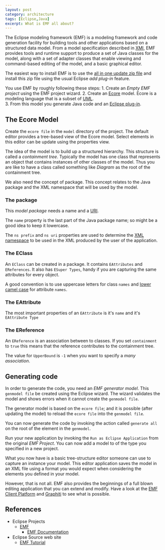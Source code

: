 ```yaml
---
layout: post
category: architecture
tags: [Eclipse,Java]
excerpt: What is EMF all about?
---
```


  The Eclipse modeling framework (EMF) is a modeling framework and code generation facility for building tools and other applications based on a structured data model. From a model specification described in [XMI](https://en.wikipedia.org/wiki/XML_Metadata_Interchange), EMF provides tools and runtime support to produce a set of Java classes for the model, along with a set of adapter classes that enable viewing and command-based editing of the model, and a basic graphical editor.

  The easiest way to install EMF is to use the [all in one update zip file](https://www.eclipse.org/modeling/emf/downloads/) and install this zip file using the usual Eclipse *add plug-in* feature.

  You use EMF by roughly following these steps:
    1. Create an *Empty EMF project* using the EMF project wizard.
    2. Create an   [Ecore](https://www.eclipse.org/ecoretools/) model.  Ecore is a modeling language that is a subset of [UML](https://en.wikipedia.org/wiki/Unified_Modeling_Language).  
    3. From this model you generate Java code and an [Eclipse plug-in](https://wiki.eclipse.org/FAQ_What_is_a_plug-in%3F).

## The Ecore Model
  Create the `ecore file` in the `model` directory of the project. The default editor provides a tree-based view of the Ecore model.  Select elements in this editor can be update using the properties view.


  The idea of the model is to build up a structured hierarchy. This structure is called a *containment tree*.  Typically the model has one class that represents an object that contains instances of other classes of the model. Thus you are like to have a class called something like *Diagram* as the root of the containment tree.

  We also need the concept of package.  This concept relates to the Java package and the XML namespace that will be used by the model.

### The package
 This *model package* needs a name and a [URI](https://en.wikipedia.org/wiki/Uniform_resource_identifier).  

 The `name` property is the last part of the Java package name; so might be a good idea to keep it lowercase.  

 The `ns prefix` and `ns uri` properties are used to determine the [XML namespace](http://www.w3schools.com/xml/xml_namespaces.asp) to be used in the XML produced by the user of the application.  

### The EClass
  An `EClass` can be created in a package.  It contains `EAttributes` and `EReferences`. It also has `ESuper Types`, handy if you are capturing the same attributes for every object.

  A good convention is to use uppercase letters for class `names` and [lower camel case](https://en.wikipedia.org/wiki/CamelCase) for attribute `names`.

### The EAttribute
  The most important properties of an `EAttribute` is it's `name` and it's `EAttribute Type`

### The EReference
  An `EReference` is an association between to classes.  If you set `containment` to `true` this means that the reference contributes to the containment tree.

  The value for `UpperBound` is `-1` when you want to specify a *many association*.

## Generating code
  In order to generate the code, you need an *EMF generator model*.  This `genmodel file` be created using the Eclipse wizard.  The wizard validates the model and shows errors when it cannot create the `genmodel file`.

  The generator model is based on the `ecore file`; and it is possible (after updating the model) to reload the `ecore file` into the `genmodel file`.  

  You can now generate the code by invoking the action called `generate all` on the root of the element in the `genmodel`.

  Run your new application by invoking the `Run as Eclipse Application` from the original *EMF Project*.  You can now add a model to of the type you specified in a new project.

  What you now have is a basic tree-structure editor someone can use to capture an instance your model.  This editor application saves the model in an XML file using a format you would expect when considering the elements you defined in your model.

  However, that is not all. EMF also provides the beginnings of a full blown editing application that you can extend and modify.  Have a look at the [EMF Client Platform](https://www.eclipse.org/ecp/) and [Graphiti](https://www.eclipse.org/graphiti/) to see what is possible.

## References
  * Eclipse Projects
    * [EMF](https://eclipse.org/modeling/emf/)
      * [EMF Documentation](https://www.eclipse.org/modeling/emf/docs/)
  * Eclipse Source web site
    * [EMF Tutorial](http://eclipsesource.com/blogs/tutorials/emf-tutorial/)
